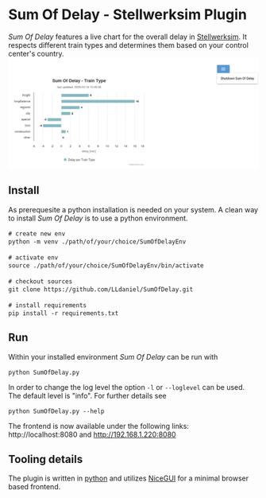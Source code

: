 # Sum Of Delay - Stellwerksim Plugin
*Sum Of Delay* features a live chart for the overall delay in [Stellwerksim](https://www.stellwerksim.de/).
It respects different train types and determines them based on your control center's country.
![Sum Of Delay Preview](img/sod.png "Sum Of Delay Preview")

## Install
As prerequesite a python installation is needed on your system. 
A clean way to install *Sum Of Delay* is to use a python environment.
```shell
# create new env
python -m venv ./path/of/your/choice/SumOfDelayEnv

# activate env
source ./path/of/your/choice/SumOfDelayEnv/bin/activate

# checkout sources
git clone https://github.com/LLdaniel/SumOfDelay.git

# install requirements
pip install -r requirements.txt
```

## Run
Within your installed environment *Sum Of Delay* can be run with
```shell
python SumOfDelay.py
```
In order to change the log level the option `-l` or `--loglevel` can be used. The default level is "info".
For further details see
```shell
python SumOfDelay.py --help
```
The frontend is now available under the following links:
http://localhost:8080 and http://192.168.1.220:8080

## Tooling details
The plugin is written in [python](https://www.python.org/) and utilizes [NiceGUI](https://nicegui.io/) for a minimal browser based frontend. 
